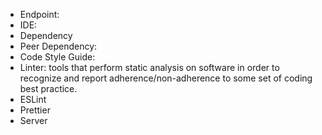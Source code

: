 
- Endpoint:
- IDE:
- Dependency
- Peer Dependency: 
- Code Style Guide:
- Linter: tools that perform static analysis on software in order to recognize and report adherence/non-adherence to some set of coding best practice.
- ESLint
- Prettier
- Server
